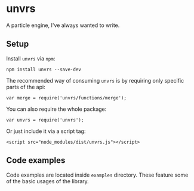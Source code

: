 # unvrs
A particle engine, I've always wanted to write.

## Setup

Install `unvrs` via `npm`:

    npm install unvrs --save-dev

The recommended way of consuming `unvrs` is by requiring only specific parts of the api:

    var merge = require('unvrs/functions/merge');

You can also require the whole package:

    var unvrs = require('unvrs');

Or just include it via a script tag:

    <script src="node_modules/dist/unvrs.js"></script>

## Code examples

Code examples are located inside `examples` directory. These feature some of the basic usages of the library.

